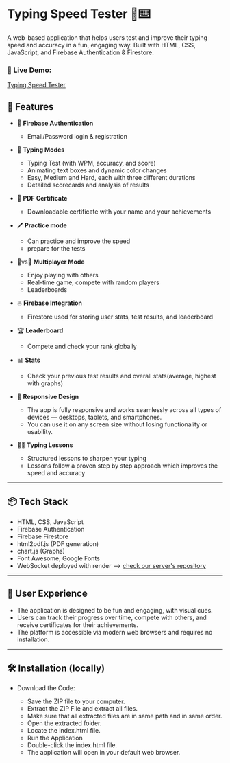# Typing Speed Tester 🧠⌨️

A web-based application that helps users test and improve their typing speed and accuracy in a fun, engaging way. Built with HTML, CSS, JavaScript, and Firebase Authentication & Firestore.

### 🔗 Live Demo:
[Typing Speed Tester](https://fast-fingers-29593.web.app/) 


## 🚀 Features

- 🔐 **Firebase Authentication**
  - Email/Password login & registration

- 🧪 **Typing Modes**
  - Typing Test (with WPM, accuracy, and score)
  - Animating text boxes and dynamic color changes
  - Easy, Medium and Hard, each with three different durations
  - Detailed scorecards and analysis of results

- 📄 **PDF Certificate**
  - Downloadable certificate with your name and your achievements
    
-  🖊️ **Practice mode**
   - Can practice and improve the speed
   - prepare for the tests
    
-  👤vs👤 **Multiplayer Mode**
   - Enjoy playing with others
   - Real-time game, compete with random players
   - Leaderboards

- 🔥 **Firebase Integration**
   - Firestore used for storing user stats, test results, and leaderboard
    
- 🏆 **Leaderboard**
   - Compete and check your rank globally

- 📊 **Stats**
    - Check your previous test results and overall stats(average, highest with graphs)
      
- 📱 **Responsive Design**
    - The app is fully responsive and works seamlessly across all types of devices — desktops, tablets, and smartphones.
    - You can use it on any screen size without losing functionality or usability.
      
- 🧑‍💻 **Typing Lessons**
    -  Structured lessons to sharpen your typing
    -  Lessons  follow a proven step by step approach which improves the speed and accuracy
---

## 📦 Tech Stack

- HTML, CSS, JavaScript
- Firebase Authentication
- Firebase Firestore
- html2pdf.js (PDF generation)
- chart.js (Graphs)
- Font Awesome, Google Fonts
- WebSocket deployed with render --> [check our server's repository](https://github.com/kv-18-vk/WebSocket)

---
## 👤 User Experience

- The application is designed to be fun and engaging, with visual cues.
- Users can track their progress over time, compete with others, and receive certificates for their achievements.
- The platform is accessible via modern web browsers and requires no installation.

---
## 🛠 Installation (locally)

- Download the Code:

  - Save the ZIP file to your computer.
  - Extract the ZIP File and extract all files.
  - Make sure that all extracted files are in same path and in same order.
  - Open the extracted folder.
  - Locate the index.html file.
  - Run the Application
  - Double-click the index.html file.
  - The application will open in your default web browser.
